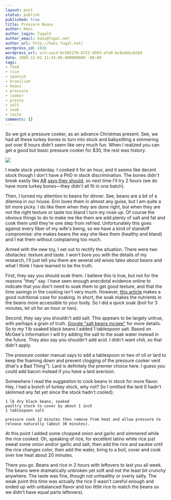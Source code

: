 ```yaml
---
layout: post
status: publish
published: true
title: Pressure Beans
author: Hans
author_login: fugalh
author_email: hans@fugal.net
author_url: http://hans.fugal.net/
wordpress_id: 1026
wordpress_url: urn:uuid:8c5052fb-8722-4993-afa9-bc8addacb284
date: 2008-12-01 11:43:00.000000000 -08:00
tags:
- food
- rice
- spanish
- brazilian
- beans
- pressure
- cooker
- presto
- salt
- soak
- taste
comments: []
---
```

<p>So we got a pressure cooker, as an advance Christmas present. See, we had all these turkey bones to turn into stock and babysitting a simmering pot over 8 hours didn't seem like very much fun. When I realized you can get a good but basic pressure cooker for $30, the rest was history.</p>

<p><a href="http://www.amazon.com/gp/product/B00006ISG3?ie=UTF8&amp;tag=thefug-20&amp;linkCode=as2&amp;camp=1789&amp;creative=390957&amp;creativeASIN=B00006ISG3"><img border="0" src="/images/31T7J03ENJL._SL160_.jpg"></a><img src="http://www.assoc-amazon.com/e/ir?t=thefug-20&amp;l=as2&amp;o=1&amp;a=B00006ISG3" width="1" height="1" border="0" alt="" style="border:none !important; margin:0px !important;" /></p>

<p>I made stock yesterday. I cooked it for an hour, and it seems like decent stock though I don't have a PhD in stock discrimination. The bones didn't break easily like <acronym title="Alton Brown">AB</acronym> <a href="http://www.goodeatsfanpage.com/Season7/EA1G11.htm">says they should</a>, so next time I'll try 2 hours (we do have more turkey bones—they didn't all fit in one batch).</p>

<p>Then, I turned my attention to beans for dinner. See, beans are a bit of a dilemna in our house. Erin loves them in almost any guise, but I am quite a bit more picky. I do like them when they are done right, but when they are not the right texture or taste too bland I turn my nose up. Of course the obvious things to do to make me like them are add plenty of salt and fat and cook them until they're one step from refried. Unfortunately this goes against every fiber of my wife's being, so we have a kind of standoff compromise: she makes beans the way she likes them (healthy and bland) and I eat them without complaining too much.</p>

<p>Armed with the new toy, I set out to rectify the situation. There were two obstacles: texture and taste. I won't bore you with the details of my research, I'll just tell you there are several old wives tales about beans and what I think I have learned to be the truth.</p>

<p>First, they say you should soak them. I believe this is true, but not for the reasons "they" say. I have seen enough anecdotal evidence online to indicate that you don't need to soak them to get good texture, and that the time savings in the cooking isn't very much. However, <a href="http://missvickie.com/howto/beans/howtosoak.html">this article</a> makes a good nutritional case for soaking. In short, the soak makes the nutrients in the beans more accessible to your body. So I did a quick soak (boil for 3 minutes, let sit for an hour or two).</p>

<p>Second, they say you shouldn't add salt. This appears to be largely untrue, with perhaps a grain of truth. <a href="http://www.google.com/search?q=salt+beans+mcgee">Google "salt beans mcgee"</a> for more details. So to my 1 lb soaked black beans I added 1 tablespoon salt. Based on McGee's information I will try adding the salt to the soak water instead in the future. They also say you shouldn't add acid. I didn't want chili, so that didn't apply.</p>

<p>The pressure cooker manual says to add a tablespoon or two of oil or lard to keep the foaming down and prevent clogging of the pressure cooker vent (that's a Bad Thing™). Lard is definitely the premier choice here. I guess you could add bacon instead if you have a lard aversion.</p>

<p>Somewhere I read the suggestion to cook beans in stock for more flavor. Hey, I had a bunch of turkey stock, why not? So I omitted the lard (I hadn't skimmed any fat yet since the stock hadn't cooled).</p>

<pre><code>1 lb dry black beans, soaked
poultry stock to cover by about 1 inch
1 tablespoon salt

pressure cook 12 minutes then remove from heat and allow pressure to release naturally (about 30 minutes).
</code></pre>

<p>At this point I added some chopped onion and garlic and simmered while the rice cooked. Oh, speaking of rice, for excellent latino white rice just sweat some onion and/or garlic and salt, then add the rice and sautee until the rice changes color, then add the water, bring to a boil, cover and cook over low heat about 20 minutes.</p>

<p>There you go. Beans and rice in 2 hours with leftovers to last you all week. The beans were dramatically unbroken yet soft and not the least bit crunchy anywhere. The taste was fine, though not unhealthy or overly salty. The weak point this time was actually the rice (I wasn't careful enough and ended up with unbalanced flavor and too little rice to match the beans so we didn't have equal parts leftovers).</p>
